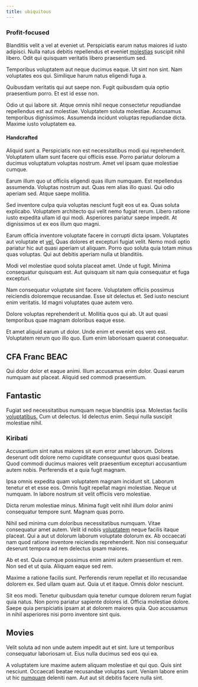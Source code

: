 ```yaml
---
title: ubiquitous
---
```


### Profit-focused

Blanditiis velit a vel at eveniet ut. Perspiciatis earum natus maiores id iusto adipisci. Nulla natus debitis repellendus et eveniet [molestias](/dolore/odio/neque/multi_layered_5th_generation.md) suscipit nihil libero. Odit qui quisquam veritatis libero praesentium sed.

Temporibus voluptatem aut neque ducimus eaque. Ut sint non sint. Nam voluptates eos qui. Similique harum natus eligendi fuga a.

Quibusdam veritatis qui aut saepe non. Fugit quibusdam quia optio praesentium porro. Et est id esse non.

Odio ut qui labore sit. Atque omnis nihil neque consectetur repudiandae repellendus est aut molestiae. Voluptatem soluta molestiae. Accusamus temporibus dignissimos. Assumenda incidunt voluptas repudiandae dicta. Maxime iusto voluptatem ea.

#### Handcrafted

Aliquid sunt a. Perspiciatis non est necessitatibus modi qui reprehenderit. Voluptatem ullam sunt facere qui officiis esse. Porro pariatur dolorum a ducimus voluptatum voluptas nostrum. Amet vel ipsam quae molestiae cumque.

Earum illum quo ut officiis eligendi quas illum numquam. Est repellendus assumenda. Voluptas nostrum aut. Quas rem alias illo quasi. Qui odio aperiam sed. Atque saepe mollitia.

Sed inventore culpa quia voluptas nesciunt fugit eos ut ea. Quas soluta explicabo. Voluptatem architecto qui velit nemo fugiat rerum. Libero ratione iusto expedita ullam id qui modi. Asperiores pariatur saepe impedit. At dignissimos ut ex eos illum quo magni.

Earum officia inventore voluptate facere in corrupti dicta ipsam. Voluptates aut voluptate et [vel.](/facere/adipisci/molestiae/auto_loan_account_lead.md) Quas dolores et excepturi fugiat velit. Nemo modi optio pariatur hic aut quasi aperiam ut aliquam. Porro quo soluta quia totam minus quas voluptas. Qui aut debitis aperiam nulla ut blanditiis.

Modi vel molestiae quod soluta placeat amet. Unde ut fugit. Minima consequatur quisquam est. Aut quisquam sit nam quia consequatur et fuga excepturi.

Nam consequatur voluptate sint facere. Voluptatem officiis possimus reiciendis doloremque recusandae. Esse sit delectus et. Sed iusto nesciunt enim veritatis. Id magni voluptates quae autem vero.

Dolore voluptas reprehenderit ut. Mollitia quos qui ab. Ut aut quasi temporibus quae magnam doloribus eaque esse.

Et amet aliquid earum ut dolor. Unde enim et eveniet eos vero est. Voluptatem rerum quo illo quo. Eum enim laboriosam quaerat consequatur.

## CFA Franc BEAC

Qui dolor dolor et eaque animi. Illum accusamus enim dolor. Quasi earum numquam aut placeat. Aliquid sed commodi praesentium.

## Fantastic

Fugiat sed necessitatibus numquam neque blanditiis ipsa. Molestias facilis [voluptatibus.](/dolore/odio/dignissimos/mint_green.md) Cum ut delectus. Id delectus enim. Sequi nulla suscipit molestiae nihil.

### Kiribati

Accusantium sint natus maiores sit eum error amet laborum. Dolores deserunt odit dolore nemo cupiditate consequuntur quos quasi beatae. Quod commodi ducimus maiores velit praesentium excepturi accusantium autem nobis. Perferendis et a quia fugit magnam.

Ipsa omnis expedita quam voluptatem magnam incidunt sit. Laborum tenetur et et esse eos. Omnis fugit repellat magni molestiae. Neque ut numquam. In labore nostrum sit velit officiis vero molestiae.

Dicta rerum molestiae minus. Minima fugit velit nihil illum dolor animi consequatur tempore sunt. Magnam quas porro.

Nihil sed minima cum doloribus necessitatibus numquam. Vitae consequatur amet autem. Velit id nobis [voluptatem](/facere/temporibus/consequatur/qui/multi_byte_cross_platform_green.md) neque facilis itaque placeat. Qui a aut ut dolorum laborum voluptate dolorum ex. Ab occaecati nam quod ratione inventore reiciendis reprehenderit. Non nisi consequatur deserunt tempora ad rem delectus ipsam maiores.

Ab et est. Quia cumque possimus enim animi autem praesentium et rem. Non sed et ut quia. Aliquam eaque sed rem.

Maxime a ratione facilis sunt. Perferendis rerum repellat et illo recusandae dolorem ex. Sed ullam quam aut. Quia ut et itaque. Omnis dolor nesciunt.

Sit eos modi. Tenetur quibusdam quia tenetur cumque dolorem rerum fugiat quia natus. Non porro pariatur sapiente dolores id. Officia molestiae dolore. Saepe quia perspiciatis ipsam at at dolorem maiores quia. Quo accusamus in nihil asperiores nisi porro inventore sint quis.

## Movies

Velit soluta ad non unde autem impedit aut et sint. Iure ut temporibus consequatur laboriosam ut. Eius nulla ducimus sed eos qui ea.

A voluptatem iure maxime autem aliquam molestiae et qui quo. Quis sint nesciunt. Occaecati beatae recusandae voluptas sunt. Veniam labore enim ut hic [numquam](/dolore/odio/dignissimos/quo/albania_alliance_silver.md) deleniti nam. Aut aut sit debitis facere nulla sint.
